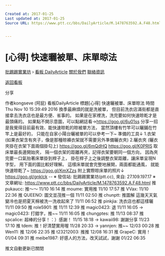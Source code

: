 ```yaml
---

Created at: 2017-01-25
Last updated at: 2017-01-25
Source URL: https://www.ptt.cc/bbs/DailyArticle/M.1478763592.A.F48.html


---
```


# [心得] 快速曬被單、床單晾法


[批踢踢實業坊](https://www.ptt.cc/) › [看板 DailyArticle](https://www.ptt.cc/bbs/DailyArticle/index.html) [關於我們](https://www.ptt.cc/about.html) [聯絡資訊](https://www.ptt.cc/contact.html)

[返回看板](https://www.ptt.cc/bbs/DailyArticle/index.html)

分享

作者kongseve (阿屁)
看板DailyArticle
標題\[心得\] 快速曬被單、床單晾法
時間Thu Nov 10 15:39:49 2016
換季最麻煩的就是洗被單， 但目前洗衣店滿街都是直接拿去洗衣店也是最方便、省事的。 如果是在家裡洗，洗完要如何快速晾乾才是最頭痛的。 如果點不開示意圖，可以點網誌看→<https://goo.gl/6u01ss> 分享一招是我覺得目前最有效、能快速晾乾的晾被單方法， 當然頂樓有竹竿可以曬鋪在竹竿上是最好的， 只能在自家小陽台曬被單的可以參考一下~ 準備的工具↓ 1.衣架 (如果衣架含有夾子，像是那種晾褲衣架就不需要另外準備曬衣夾) 2.曬衣夾 (曬衣夾掛在衣架下面兩個掛勾上) <https://goo.gl/6mQdHQ> <https://goo.gl/K0PRIS> 取床單最長邊開始夾， 隔一個衣架的距離再夾，記得衣架要朝同一個方向， 因為夾完要一口氣抬著床單掛到桿子上， 掛在桿子上之後調整衣架距離，讓床單呈現N字型， 用下面的圖比較好理解。 這樣床單就會完整地展開，兩面都能通風， 就能快速晾乾了~ <https://goo.gl/KmXZzs> 附上實際晾床單的照片↓ <https://goo.gl/gnklck> -- ※ 發信站: 批踢踢實業坊(ptt.cc), 來自: 27.109.197.17 ※ 文章網址: <https://www.ptt.cc/bbs/DailyArticle/M.1478763592.A.F48.html>
推 pukaucc: 推～～ 11/10 16:14
推 moume: 實用推 11/10 17:57
推 VVax: 11/10 22:36
推 QUEENO: 圖文並茂推一個 11/11 02:50
推 chunptt: 推圖解 這幾天天氣變冷也是把夏天棉被洗一洗收起來了 11/11 06:52
推 pinkjia: 洗衣店也都這樣曬 11/11 09:50
推 role5901: 推 11/11 12:39
推 magic0423: 退 11/11 16:05
→ magic0423: 打錯字，推~~ 11/11 16:05
推 chungptes: 推 11/13 08:37
推 spcalice: 超棒的分享！：）感謝！ 11/15 18:18
→ kawaii98: 謝謝分享 11/23 17:10
推 tdem: 推！好清楚實用喔 11/28 20:33
→ yannjen: 推~~ 12/03 00:28
推 Wen11: 推 12/06 22:35
推 t23212003: 推推 12/08 16:31
推 GrapeC: 實用！ 01/04 09:31
推 meibe1987: 好感人的方法，改天試試，謝謝 01/22 06:35

推文自動更新已關閉


